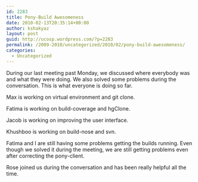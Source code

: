 ```yaml
---
id: 2283
title: Pony-Build Awesomeness
date: 2010-02-13T20:35:14+00:00
author: kshakyaz
layout: post
guid: http://ucosp.wordpress.com/?p=2283
permalink: /2009-2010/uncategorized/2010/02/pony-build-awesomeness/
categories:
  - Uncategorized
---
```

During our last meeting past Monday, we discussed where everybody was and what they were doing. We also solved some problems during the conversation. This is what everyone is doing so far.

Max is working on virtual environment and git clone.

Fatima is working on build-coverage and hgClone.

Jacob is working on improving the user interface.

Khushboo is working on build-nose and svn.

Fatima and I are still having some problems getting the builds running. Even though we solved it during the meeting, we are still getting problems even after correcting the pony-client.

Rose joined us during the conversation and has been really helpful all the time.